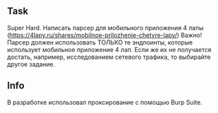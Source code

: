 ## Task
Super Hard. Написать парсер для мобильного приложения 4 лапы (https://4lapy.ru/shares/mobilnoe-prilozhenie-chetyre-lapy/) 
Важно! Парсер должен использовать ТОЛЬКО те эндпоинты, которые использует мобильное приложение 4 лап. Если же их не получается достать, например, исследованием сетевого трафика, то выбирайте другое задание.

## Info
В разработке использовал проксирование с помощью Burp Suite. 
